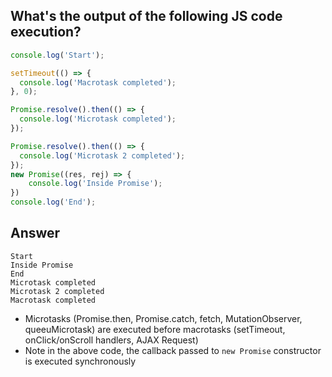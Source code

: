 ## What's the output of the following JS code execution?
```js
console.log('Start');

setTimeout(() => {
  console.log('Macrotask completed');
}, 0);

Promise.resolve().then(() => {
  console.log('Microtask completed');
});

Promise.resolve().then(() => {
  console.log('Microtask 2 completed');
});
new Promise((res, rej) => {
    console.log('Inside Promise');
})
console.log('End');
```

## Answer
```
Start
Inside Promise
End
Microtask completed
Microtask 2 completed
Macrotask completed
```

- Microtasks (Promise.then, Promise.catch, fetch, MutationObserver, queeuMicrotask) are executed before macrotasks (setTimeout, onClick/onScroll handlers, AJAX Request)
- Note in the above code, the callback passed to `new Promise` constructor is executed synchronously
